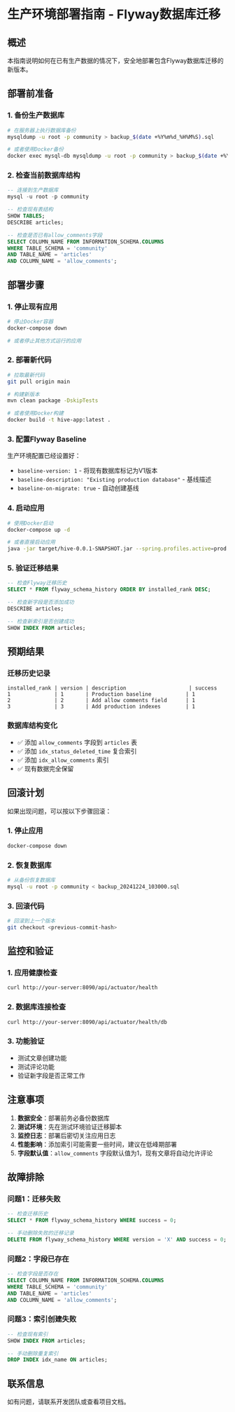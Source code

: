 # 生产环境部署指南 - Flyway数据库迁移

## 概述

本指南说明如何在已有生产数据的情况下，安全地部署包含Flyway数据库迁移的新版本。

## 部署前准备

### 1. 备份生产数据库
```bash
# 在服务器上执行数据库备份
mysqldump -u root -p community > backup_$(date +%Y%m%d_%H%M%S).sql

# 或者使用Docker备份
docker exec mysql-db mysqldump -u root -p community > backup_$(date +%Y%m%d_%H%M%S).sql
```

### 2. 检查当前数据库结构
```sql
-- 连接到生产数据库
mysql -u root -p community

-- 检查现有表结构
SHOW TABLES;
DESCRIBE articles;

-- 检查是否已有allow_comments字段
SELECT COLUMN_NAME FROM INFORMATION_SCHEMA.COLUMNS 
WHERE TABLE_SCHEMA = 'community' 
AND TABLE_NAME = 'articles' 
AND COLUMN_NAME = 'allow_comments';
```

## 部署步骤

### 1. 停止现有应用
```bash
# 停止Docker容器
docker-compose down

# 或者停止其他方式运行的应用
```

### 2. 部署新代码
```bash
# 拉取最新代码
git pull origin main

# 构建新版本
mvn clean package -DskipTests

# 或者使用Docker构建
docker build -t hive-app:latest .
```

### 3. 配置Flyway Baseline
生产环境配置已经设置好：
- `baseline-version: 1` - 将现有数据库标记为V1版本
- `baseline-description: "Existing production database"` - 基线描述
- `baseline-on-migrate: true` - 自动创建基线

### 4. 启动应用
```bash
# 使用Docker启动
docker-compose up -d

# 或者直接启动应用
java -jar target/hive-0.0.1-SNAPSHOT.jar --spring.profiles.active=prod
```

### 5. 验证迁移结果
```sql
-- 检查Flyway迁移历史
SELECT * FROM flyway_schema_history ORDER BY installed_rank DESC;

-- 检查新字段是否添加成功
DESCRIBE articles;

-- 检查新索引是否创建成功
SHOW INDEX FROM articles;
```

## 预期结果

### 迁移历史记录
```
installed_rank | version | description                    | success
1              | 1       | Production baseline           | 1
2              | 2       | Add allow comments field      | 1  
3              | 3       | Add production indexes        | 1
```

### 数据库结构变化
- ✅ 添加 `allow_comments` 字段到 `articles` 表
- ✅ 添加 `idx_status_deleted_time` 复合索引
- ✅ 添加 `idx_allow_comments` 索引
- ✅ 现有数据完全保留

## 回滚计划

如果出现问题，可以按以下步骤回滚：

### 1. 停止应用
```bash
docker-compose down
```

### 2. 恢复数据库
```bash
# 从备份恢复数据库
mysql -u root -p community < backup_20241224_103000.sql
```

### 3. 回滚代码
```bash
# 回滚到上一个版本
git checkout <previous-commit-hash>
```

## 监控和验证

### 1. 应用健康检查
```bash
curl http://your-server:8090/api/actuator/health
```

### 2. 数据库连接检查
```bash
curl http://your-server:8090/api/actuator/health/db
```

### 3. 功能验证
- 测试文章创建功能
- 测试评论功能
- 验证新字段是否正常工作

## 注意事项

1. **数据安全**：部署前务必备份数据库
2. **测试环境**：先在测试环境验证迁移脚本
3. **监控日志**：部署后密切关注应用日志
4. **性能影响**：添加索引可能需要一些时间，建议在低峰期部署
5. **字段默认值**：`allow_comments` 字段默认值为1，现有文章将自动允许评论

## 故障排除

### 问题1：迁移失败
```sql
-- 检查迁移历史
SELECT * FROM flyway_schema_history WHERE success = 0;

-- 手动删除失败的迁移记录
DELETE FROM flyway_schema_history WHERE version = 'X' AND success = 0;
```

### 问题2：字段已存在
```sql
-- 检查字段是否存在
SELECT COLUMN_NAME FROM INFORMATION_SCHEMA.COLUMNS 
WHERE TABLE_SCHEMA = 'community' 
AND TABLE_NAME = 'articles' 
AND COLUMN_NAME = 'allow_comments';
```

### 问题3：索引创建失败
```sql
-- 检查现有索引
SHOW INDEX FROM articles;

-- 手动删除重复索引
DROP INDEX idx_name ON articles;
```

## 联系信息

如有问题，请联系开发团队或查看项目文档。
